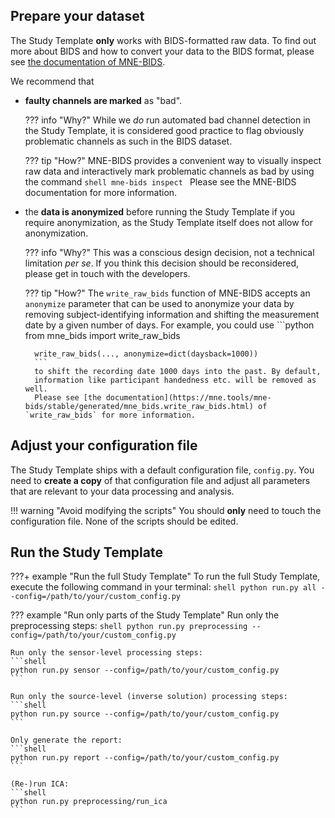 Prepare your dataset
--------------------
The Study Template **only** works with BIDS-formatted raw data. To find out
more about BIDS and how to convert your data to the BIDS format, please see
[the documentation of MNE-BIDS](https://mne.tools/mne-bids/stable/index.html).

We recommend that

- **faulty channels are marked** as "bad".

    ??? info "Why?"
        While we *do* run automated bad channel detection in the
        Study Template, it is considered good practice to flag
        obviously problematic channels as such in the BIDS dataset.

    ??? tip "How?"
        MNE-BIDS provides a convenient way to visually inspect raw data and 
        interactively mark problematic channels as bad by using the command
        ```shell
        mne-bids inspect
        ```
        Please see the MNE-BIDS documentation for more information.

- the **data is anonymized** before running the Study Template if you
  require anonymization, as the Study Template itself does not allow for anonymization.

    ??? info "Why?"
        This was a conscious design decision, not a technical
        limitation *per se*. If you think this decision should be
        reconsidered, please get in touch with the developers.

    ??? tip "How?"
        The `write_raw_bids` function of MNE-BIDS accepts an `anonymize`
        parameter that can be used to anonymize your data by removing
        subject-identifying information and shifting the measurement date by
        a given number of days. For example, you could use
        ```python
        from mne_bids import write_raw_bids

        write_raw_bids(..., anonymize=dict(daysback=1000))
        ```
        to shift the recording date 1000 days into the past. By default,
        information like participant handedness etc. will be removed as well.
        Please see [the documentation](https://mne.tools/mne-bids/stable/generated/mne_bids.write_raw_bids.html) of `write_raw_bids` for more information.

Adjust your configuration file
------------------------------
The Study Template ships with a default configuration file, `config.py`.
You need to **create a copy** of that configuration file and adjust all
parameters that are relevant to your data processing and analysis.

!!! warning "Avoid modifying the scripts"
    You should **only** need to touch the configuration file.
    None of the scripts should be edited.

Run the Study Template
----------------------

???+ example "Run the full Study Template"
    To run the full Study Template, execute the following command in your
    terminal:
    ```shell
    python run.py all --config=/path/to/your/custom_config.py
    ```

??? example "Run only parts of the Study Template"
    Run only the preprocessing steps:
    ```shell
    python run.py preprocessing --config=/path/to/your/custom_config.py
    ```

    Run only the sensor-level processing steps:
    ```shell
    python run.py sensor --config=/path/to/your/custom_config.py
    ```

    Run only the source-level (inverse solution) processing steps:
    ```shell
    python run.py source --config=/path/to/your/custom_config.py
    ```

    Only generate the report:
    ```shell
    python run.py report --config=/path/to/your/custom_config.py
    ```

    (Re-)run ICA:
    ```shell
    python run.py preprocessing/run_ica
    ```
